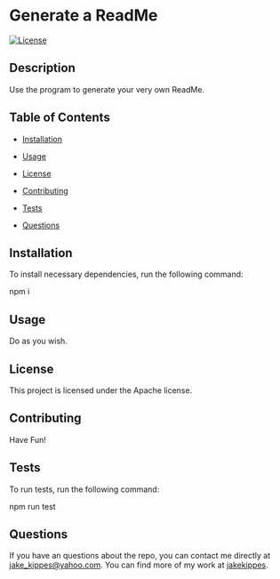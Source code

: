 # Generate a ReadMe

[![License](https://img.shields.io/badge/License-Apache%202.0-blue.svg)](https://opensource.org/licenses/Apache-2.0)
  
## Description
  
Use the program to generate your very own ReadMe.
  
## Table of Contents
  
* [Installation](#installation)
  
* [Usage](#usage)
  
* [License](#license)
  
* [Contributing](#contributing)
  
* [Tests](#tests)
  
* [Questions](#questions)
  
## Installation
  
To install necessary dependencies, run the following command:
  
  
npm i
  
  
## Usage
  
Do as you wish.
  
## License
  
This project is licensed under the Apache license.
  
## Contributing
  
Have Fun!
  
## Tests
  
To run tests, run the following command:
  
  
npm run test
  
  
## Questions
  
If you have an questions about the repo, you can contact me directly at jake_kippes@yahoo.com. 
You can find more of my work at [jakekippes](https://github.com/jakekippes).